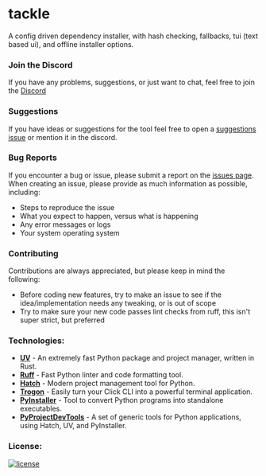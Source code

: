 # tackle
A config driven dependency installer, with hash checking, fallbacks, tui (text based ui), and offline installer options.

### Join the Discord
If you have any problems, suggestions, or just want to chat, feel free to join the [Discord](https://discord.gg/EvUuAD4QvS)


### Suggestions
If you have ideas or suggestions for the tool feel free to open a [suggestions issue](https://github.com/Mythical-Github/tackle/issues) or mention it in the discord.


### Bug Reports
If you encounter a bug or issue, please submit a report on the [issues page](https://github.com/Mythical-Github/tackle/issues). 
When creating an issue, please provide as much information as possible, including:
- Steps to reproduce the issue
- What you expect to happen, versus what is happening
- Any error messages or logs
- Your system operating system


### Contributing
Contributions are always appreciated, but please keep in mind the following:
- Before coding new features, try to make an issue to see if the idea/implementation needs any tweaking, or is out of scope
- Try to make sure your new code passes lint checks from ruff, this isn't super strict, but preferred


### Technologies:
- **[UV](https://github.com/astral-sh/uv)** - An extremely fast Python package and project manager, written in Rust.
- **[Ruff](https://github.com/astral-sh/ruff)** - Fast Python linter and code formatting tool.
- **[Hatch](https://github.com/pypa/hatch)** - Modern project management tool for Python.
- **[Trogon](https://github.com/Textualize/trogon)** - Easily turn your Click CLI into a powerful terminal application.
- **[PyInstaller](https://github.com/pyinstaller/pyinstaller)** - Tool to convert Python programs into standalone executables.
- **[PyProjectDevTools](https://github.com/Mythical-Github/py_project_dev_tools)** - A set of generic tools for Python applications, using Hatch, UV, and PyInstaller.


### License:
[![license](https://www.gnu.org/graphics/gplv3-with-text-136x68.png)](LICENSE)
